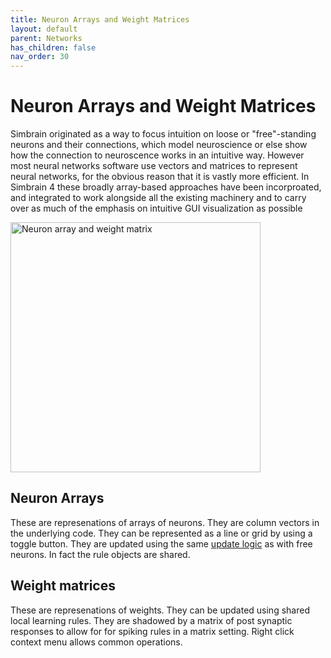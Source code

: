 ```yaml
---
title: Neuron Arrays and Weight Matrices
layout: default
parent: Networks
has_children: false
nav_order: 30
---
```


# Neuron Arrays and Weight Matrices

Simbrain originated as a way to focus intuition on loose or "free"-standing neurons and their connections, which model neuroscience or else show how the connection to neuroscence works in an intuitive way. However most neural networks software use vectors and matrices to represent neural networks, for the obvious reason that it is vastly more efficient. In Simbrain 4 these broadly array-based approaches have been incorproated, and integrated to work alongside all the existing machinery and to carry over as much of the emphasis on intuitive GUI visualization as possible

 <img src="/assets/images/neuronArrayWeightMatrix.png" alt="Neuron array and weight matrix" style="width:400px;"/>

## Neuron Arrays
 
These are represenations of arrays of neurons. They are column vectors in the underlying code. They can be represented as a line or grid by using a toggle button. They are updated using the same [update logic](updateLogic.html) as with free neurons. In fact the rule objects are shared.


## Weight matrices
 
These are represenations of weights. They can be updated using shared local learning rules. They are shadowed by a matrix of post synaptic responses to allow for for spiking rules in a matrix setting. Right click context menu allows common operations.